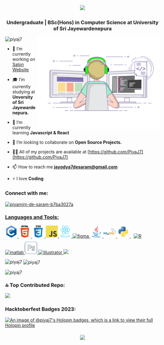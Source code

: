 <h1 align="center">
    <img src="https://readme-typing-svg.herokuapp.com/?font=Righteous&size=35&center=true&vCenter=true&width=610&height=70&duration=5000&lines=Hi+👋,+I'm+Piyamini+Jayodya+De+Saram;" />
</h1>
<h3 align="center">Undergraduate | BSc(Hons) in Computer Science at University of Sri Jayewardenepura</h3>
<img align="right" alt="Coding" width="400" src="https://raw.githubusercontent.com/devSouvik/devSouvik/master/gif3.gif">

<p align="left"> <img src="https://komarev.com/ghpvc/?username=piyaj7&label=Profile%20views&color=0e75b6&style=flat" alt="piyaj7" /> </p>

- 🔭 I’m currently working on [Salon Website](https://github.com/PiyaJ7/Salon-Website) 

- 🎓 I’m currently studying at **Unversity of Sri Jayewardenepura.**

- 🌱 I’m currently learning **Javascript & React**

- 👯 I’m looking to collaborate on **Open Source Projects.**

- 👨‍💻 All of my projects are available at [https://github.com/PiyaJ7](https://github.com/PiyaJ7)

- 📫 How to reach me **jayodya7desaram@gmail.com**

- ⚡ I love **Coding**

<h3 align="left">Connect with me:</h3>
<p align="left">
<a href="https://linkedin.com/in/piyamini-de-saram-b7ba3027a" target="blank"><img align="center" src="https://raw.githubusercontent.com/rahuldkjain/github-profile-readme-generator/master/src/images/icons/Social/linked-in-alt.svg" alt="piyamini-de-saram-b7ba3027a" height="30" width="40" /></a><a href="https://discord.gg/discordapp.com/users/piyaminidesaram" target="blank">
</p>

<h3 align="left">Languages and Tools:</h3>
<p align="left"> <a href="https://www.cprogramming.com/" target="_blank" rel="noreferrer"> <img src="https://raw.githubusercontent.com/devicons/devicon/master/icons/c/c-original.svg" alt="c" width="40" height="40"/> </a> <a href="https://www.w3.org/html/" target="_blank" rel="noreferrer"> <img src="https://raw.githubusercontent.com/devicons/devicon/master/icons/html5/html5-original-wordmark.svg" alt="html5" width="40" height="40"/> </a> <a href="https://www.w3schools.com/css/" target="_blank" rel="noreferrer"> <img src="https://raw.githubusercontent.com/devicons/devicon/master/icons/css3/css3-original-wordmark.svg" alt="css3" width="40" height="40"/> </a> <a href="https://developer.mozilla.org/en-US/docs/Web/JavaScript" target="_blank" rel="noreferrer"> <img src="https://raw.githubusercontent.com/devicons/devicon/master/icons/javascript/javascript-original.svg" alt="javascript" width="40" height="40"/> </a> <a href="https://reactjs.org/" target="_blank" rel="noreferrer"> <img src="https://raw.githubusercontent.com/devicons/devicon/master/icons/react/react-original-wordmark.svg" alt="react" width="40" height="40"/> </a> <a href="https://www.figma.com/" target="_blank" rel="noreferrer"> <img src="https://www.vectorlogo.zone/logos/figma/figma-icon.svg" alt="figma" width="40" height="40"/> </a> <a href="https://www.java.com" target="_blank" rel="noreferrer"> <img src="https://raw.githubusercontent.com/devicons/devicon/master/icons/java/java-original.svg" alt="java" width="40" height="40"/> </a> <a href="https://www.mysql.com/" target="_blank" rel="noreferrer"> <img src="https://raw.githubusercontent.com/devicons/devicon/master/icons/mysql/mysql-original-wordmark.svg" alt="mysql" width="40" height="40"/> </a> <a href="https://www.python.org" target="_blank" rel="noreferrer"> <img src="https://raw.githubusercontent.com/devicons/devicon/master/icons/python/python-original.svg" alt="python" width="40" height="40"/> <a href="https://www.r-project.org/" target="_blank"><img style="margin: 10px" src="https://profilinator.rishav.dev/skills-assets/r.svg" alt="R" height="40" /> <a href="https://www.mathworks.com/" target="_blank" rel="noreferrer"> <img src="https://upload.wikimedia.org/wikipedia/commons/2/21/Matlab_Logo.png" alt="matlab" width="40" height="40"/> </a> <a href="https://www.photoshop.com/en" target="_blank" rel="noreferrer"> <img src="https://raw.githubusercontent.com/devicons/devicon/master/icons/photoshop/photoshop-line.svg" alt="photoshop" width="40" height="40"/> </a> <a href="https://www.adobe.com/in/products/illustrator.html" target="_blank" rel="noreferrer"> <img src="https://www.vectorlogo.zone/logos/adobe_illustrator/adobe_illustrator-icon.svg" alt="illustrator" width="40" height="40"/> </a> <img src="https://skillicons.dev/icons?i=vscode,github" height="40" /></p>
<p><img align="left" src="https://github-readme-stats.vercel.app/api/top-langs?username=piyaj7&sshow_icons=true&locale=en&layout=compact" alt="piyaj7" /></p>

<p>&nbsp;<img align="center" src="https://github-readme-stats.vercel.app/api?username=piyaj7&count_private=true&show_icons=true&include_all_commits=true&locale=en" alt="piyaj7" /></p>

<p><img align="center" src="https://github-readme-streak-stats.herokuapp.com/?user=piyaj7&" alt="piyaj7" /></p>

### 🔝 Top Contributed Repo:
![](https://github-contributor-stats.vercel.app/api?username=piyaj7&limit=5&theme=flat&combine_all_yearly_contributions=true)

### Hacktoberfest Badges 2023:
[![An image of @piyaj7's Holopin badges, which is a link to view their full Holopin profile](https://holopin.me/piyaj7)](https://holopin.io/@piyaj7)

<!---
PiyaJ7/PiyaJ7 is a ✨ special ✨ repository because its `README.md` (this file) appears on your GitHub profile.
You can click the Preview link to take a look at your changes.
--->

<h3 align="center">
    <img src="https://readme-typing-svg.herokuapp.com/?font=Righteous&size=25&center=true&vCenter=true&width=610&height=70&duration=4000&lines=Thanks+for+visiting!+✌️;">
</h3>

<br/>
